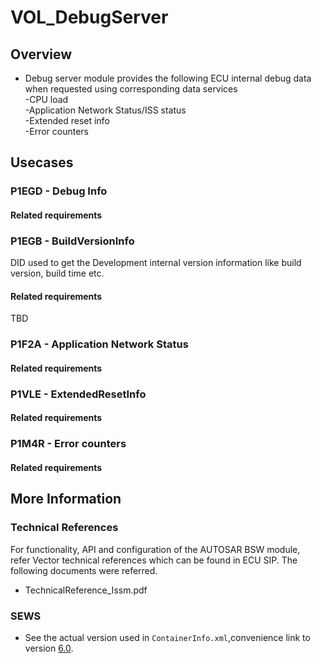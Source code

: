 # VOL_DebugServer

## Overview

* Debug server module provides the following ECU internal debug data when requested using corresponding data services<br/>
	-CPU load<br/>
	-Application Network Status/ISS status<br/>
	-Extended reset info<br/>
	-Error counters
	
## Usecases

### P1EGD - Debug Info

#### Related requirements

### P1EGB - BuildVersionInfo

DID used to get the Development internal version information like build version, build time etc.

#### Related requirements

TBD

### P1F2A - Application Network Status

#### Related requirements

### P1VLE - ExtendedResetInfo

#### Related requirements

### P1M4R - Error counters

#### Related requirements

## More Information

### Technical References

  For functionality, API and configuration of the AUTOSAR BSW module,<br/> refer Vector technical references which can be found in ECU SIP.
  The following documents were referred.
* TechnicalReference_Issm.pdf

### SEWS

* See the actual version used in `ContainerInfo.xml`,convenience link to version [6.0](https://sews.volvo.net/Sews2/ViewData/ViewContainerData.aspx?ContainerId=26026).

